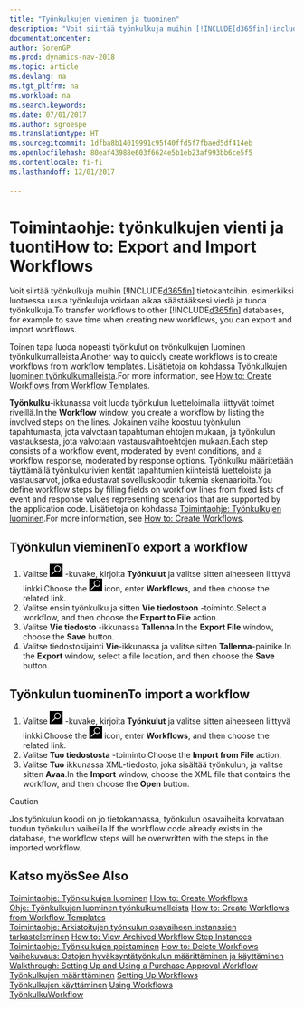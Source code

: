 ```yaml
---
title: "Työnkulkujen vieminen ja tuominen"
description: "Voit siirtää työnkulkuja muihin [!INCLUDE[d365fin](includes/d365fin_md.md)]in tietokantoihin. Esimerkiksi uusia työnkuluja luotaessa työnkulkujen vienti ja tuonti säästää aikaa."
documentationcenter: 
author: SorenGP
ms.prod: dynamics-nav-2018
ms.topic: article
ms.devlang: na
ms.tgt_pltfrm: na
ms.workload: na
ms.search.keywords: 
ms.date: 07/01/2017
ms.author: sgroespe
ms.translationtype: HT
ms.sourcegitcommit: 1dfba8b14019991c95f40ffd5f7fbaed5df414eb
ms.openlocfilehash: 80eaf43988e603f6624e5b1eb23af993bb6ce5f5
ms.contentlocale: fi-fi
ms.lasthandoff: 12/01/2017

---
```

# <a name="how-to-export-and-import-workflows"></a><span data-ttu-id="93937-103">Toimintaohje: työnkulkujen vienti ja tuonti</span><span class="sxs-lookup"><span data-stu-id="93937-103">How to: Export and Import Workflows</span></span>
<span data-ttu-id="93937-104">Voit siirtää työnkulkuja muihin [!INCLUDE[d365fin](includes/d365fin_md.md)] tietokantoihin. esimerkiksi luotaessa uusia työnkuluja voidaan aikaa säästääksesi viedä ja tuoda työnkulkuja.</span><span class="sxs-lookup"><span data-stu-id="93937-104">To transfer workflows to other [!INCLUDE[d365fin](includes/d365fin_md.md)] databases, for example to save time when creating new workflows, you can export and import workflows.</span></span>  

 <span data-ttu-id="93937-105">Toinen tapa luoda nopeasti työnkulut on työnkulkujen luominen työnkulkumalleista.</span><span class="sxs-lookup"><span data-stu-id="93937-105">Another way to quickly create workflows is to create workflows from workflow templates.</span></span> <span data-ttu-id="93937-106">Lisätietoja on kohdassa [Työnkulkujen luominen työnkulkumalleista](across-how-to-create-workflows-from-workflow-templates.md).</span><span class="sxs-lookup"><span data-stu-id="93937-106">For more information, see [How to: Create Workflows from Workflow Templates](across-how-to-create-workflows-from-workflow-templates.md).</span></span>  

 <span data-ttu-id="93937-107">**Työnkulku**-ikkunassa voit luoda työnkulun luetteloimalla liittyvät toimet riveillä.</span><span class="sxs-lookup"><span data-stu-id="93937-107">In the **Workflow** window, you create a workflow by listing the involved steps on the lines.</span></span> <span data-ttu-id="93937-108">Jokainen vaihe koostuu työnkulun tapahtumasta, jota valvotaan tapahtuman ehtojen mukaan, ja työnkulun vastauksesta, jota valvotaan vastausvaihtoehtojen mukaan.</span><span class="sxs-lookup"><span data-stu-id="93937-108">Each step consists of a workflow event, moderated by event conditions, and a workflow response, moderated by response options.</span></span> <span data-ttu-id="93937-109">Työnkulku määritetään täyttämällä työnkulkurivien kentät tapahtumien kiinteistä luetteloista ja vastausarvot, jotka edustavat sovelluskoodin tukemia skenaarioita.</span><span class="sxs-lookup"><span data-stu-id="93937-109">You define workflow steps by filling fields on workflow lines from fixed lists of event and response values representing scenarios that are supported by the application code.</span></span> <span data-ttu-id="93937-110">Lisätietoja on kohdassa [Toimintaohje: Työnkulkujen luominen](across-how-to-create-workflows.md).</span><span class="sxs-lookup"><span data-stu-id="93937-110">For more information, see [How to: Create Workflows](across-how-to-create-workflows.md).</span></span>  

## <a name="to-export-a-workflow"></a><span data-ttu-id="93937-111">Työnkulun vieminen</span><span class="sxs-lookup"><span data-stu-id="93937-111">To export a workflow</span></span>  
1.  <span data-ttu-id="93937-112">Valitse ![Etsi sivu tai raportti](media/ui-search/search_small.png "Etsi sivu tai raportti -kuvake") -kuvake, kirjoita **Työnkulut** ja valitse sitten aiheeseen liittyvä linkki.</span><span class="sxs-lookup"><span data-stu-id="93937-112">Choose the ![Search for Page or Report](media/ui-search/search_small.png "Search for Page or Report icon") icon, enter **Workflows**, and then choose the related link.</span></span>  
2.  <span data-ttu-id="93937-113">Valitse ensin työnkulku ja sitten **Vie tiedostoon** -toiminto.</span><span class="sxs-lookup"><span data-stu-id="93937-113">Select a workflow, and then choose the **Export to File** action.</span></span>  
3.  <span data-ttu-id="93937-114">Valitse **Vie tiedosto** -ikkunassa **Tallenna**.</span><span class="sxs-lookup"><span data-stu-id="93937-114">In the **Export File** window, choose the **Save** button.</span></span>  
4.  <span data-ttu-id="93937-115">Valitse tiedostosijainti **Vie**-ikkunassa ja valitse sitten **Tallenna**-painike.</span><span class="sxs-lookup"><span data-stu-id="93937-115">In the **Export** window, select a file location, and then choose the **Save** button.</span></span>  

## <a name="to-import-a-workflow"></a><span data-ttu-id="93937-116">Työnkulun tuominen</span><span class="sxs-lookup"><span data-stu-id="93937-116">To import a workflow</span></span>  
1.  <span data-ttu-id="93937-117">Valitse ![Etsi sivu tai raportti](media/ui-search/search_small.png "Etsi sivu tai raportti -kuvake") -kuvake, kirjoita **Työnkulut** ja valitse sitten aiheeseen liittyvä linkki.</span><span class="sxs-lookup"><span data-stu-id="93937-117">Choose the ![Search for Page or Report](media/ui-search/search_small.png "Search for Page or Report icon") icon, enter **Workflows**, and then choose the related link.</span></span>  
2.  <span data-ttu-id="93937-118">Valitse **Tuo tiedostosta** -toiminto.</span><span class="sxs-lookup"><span data-stu-id="93937-118">Choose the **Import from File** action.</span></span>  
3.  <span data-ttu-id="93937-119">Valitse **Tuo** ikkunassa XML-tiedosto, joka sisältää työnkulun, ja valitse sitten **Avaa**.</span><span class="sxs-lookup"><span data-stu-id="93937-119">In the **Import** window, choose the XML file that contains the workflow, and then choose the **Open** button.</span></span>  

> [!CAUTION]  
>  <span data-ttu-id="93937-120">Jos työnkulun koodi on jo tietokannassa, työnkulun osavaiheita korvataan tuodun työnkulun vaiheilla.</span><span class="sxs-lookup"><span data-stu-id="93937-120">If the workflow code already exists in the database, the workflow steps will be overwritten with the steps in the imported workflow.</span></span>  

## <a name="see-also"></a><span data-ttu-id="93937-121">Katso myös</span><span class="sxs-lookup"><span data-stu-id="93937-121">See Also</span></span>  
 <span data-ttu-id="93937-122">[Toimintaohje: Työnkulkujen luominen](across-how-to-create-workflows.md) </span><span class="sxs-lookup"><span data-stu-id="93937-122">[How to: Create Workflows](across-how-to-create-workflows.md) </span></span>  
 <span data-ttu-id="93937-123">[Ohje: Työnkulkujen luominen työnkulkumalleista](across-how-to-create-workflows-from-workflow-templates.md) </span><span class="sxs-lookup"><span data-stu-id="93937-123">[How to: Create Workflows from Workflow Templates](across-how-to-create-workflows-from-workflow-templates.md) </span></span>  
 <span data-ttu-id="93937-124">[Toimintaohje: Arkistoitujen työnkulun osavaiheen instanssien tarkasteleminen](across-how-to-view-archived-workflow-step-instances.md) </span><span class="sxs-lookup"><span data-stu-id="93937-124">[How to: View Archived Workflow Step Instances](across-how-to-view-archived-workflow-step-instances.md) </span></span>  
 <span data-ttu-id="93937-125">[Toimintaohje: Työnkulkujen poistaminen](across-how-to-delete-workflows.md) </span><span class="sxs-lookup"><span data-stu-id="93937-125">[How to: Delete Workflows](across-how-to-delete-workflows.md) </span></span>  
 <span data-ttu-id="93937-126">[Vaihekuvaus: Ostojen hyväksyntätyönkulun määrittäminen ja käyttäminen](walkthrough-setting-up-and-using-a-purchase-approval-workflow.md) </span><span class="sxs-lookup"><span data-stu-id="93937-126">[Walkthrough: Setting Up and Using a Purchase Approval Workflow](walkthrough-setting-up-and-using-a-purchase-approval-workflow.md) </span></span>  
 <span data-ttu-id="93937-127">[Työnkulkujen määrittäminen](across-set-up-workflows.md) </span><span class="sxs-lookup"><span data-stu-id="93937-127">[Setting Up Workflows](across-set-up-workflows.md) </span></span>  
 <span data-ttu-id="93937-128">[Työnkulkujen käyttäminen](across-use-workflows.md) </span><span class="sxs-lookup"><span data-stu-id="93937-128">[Using Workflows](across-use-workflows.md) </span></span>  
 [<span data-ttu-id="93937-129">Työnkulku</span><span class="sxs-lookup"><span data-stu-id="93937-129">Workflow</span></span>](across-workflow.md)   

